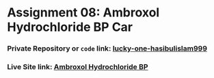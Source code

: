 # Assignment 08: Ambroxol Hydrochloride BP Car

### Private Repository or `code` link: [lucky-one-hasibulislam999](https://github.com/Programming-Hero-Web-Course4/lucky-one-hasibulislam999)

### Live Site link: [Ambroxol Hydrochloride BP](https://lucky-one-hasibulislam999.netlify.app/)
